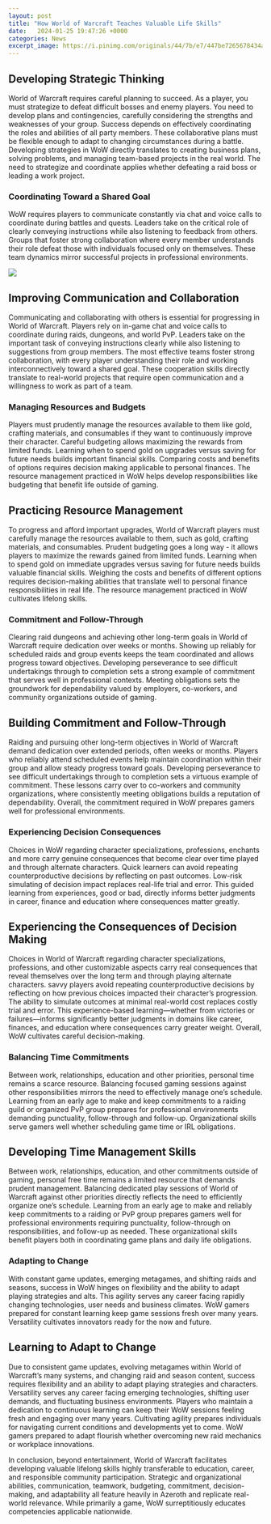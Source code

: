 ```yaml
---
layout: post
title: "How World of Warcraft Teaches Valuable Life Skills"
date:   2024-01-25 19:47:26 +0000
categories: News
excerpt_image: https://i.pinimg.com/originals/44/7b/e7/447be7265678434aacde4b3eb24ed40c.jpg
---
```

## Developing Strategic Thinking
World of Warcraft requires careful planning to succeed. As a player, you must strategize to defeat difficult bosses and enemy players. You need to develop plans and contingencies, carefully considering the strengths and weaknesses of your group. Success depends on effectively coordinating the roles and abilities of all party members. These collaborative plans must be flexible enough to adapt to changing circumstances during a battle. Developing strategies in WoW directly translates to creating business plans, solving problems, and managing team-based projects in the real world. The need to strategize and coordinate applies whether defeating a raid boss or leading a work project.

### Coordinating Toward a Shared Goal  
WoW requires players to communicate constantly via chat and voice calls to coordinate during battles and quests. Leaders take on the critical role of clearly conveying instructions while also listening to feedback from others. Groups that foster strong collaboration where every member understands their role defeat those with individuals focused only on themselves. These team dynamics mirror successful projects in professional environments.


![](https://i.pinimg.com/originals/44/7b/e7/447be7265678434aacde4b3eb24ed40c.jpg)
## Improving Communication and Collaboration
Communicating and collaborating with others is essential for progressing in World of Warcraft. Players rely on in-game chat and voice calls to coordinate during raids, dungeons, and world PvP. Leaders take on the important task of conveying instructions clearly while also listening to suggestions from group members. The most effective teams foster strong collaboration, with every player understanding their role and working interconnectively toward a shared goal. These cooperation skills directly translate to real-world projects that require open communication and a willingness to work as part of a team.

### Managing Resources and Budgets  
Players must prudently manage the resources available to them like gold, crafting materials, and consumables if they want to continuously improve their character. Careful budgeting allows maximizing the rewards from limited funds. Learning when to spend gold on upgrades versus saving for future needs builds important financial skills. Comparing costs and benefits of options requires decision making applicable to personal finances. The resource management practiced in WoW helps develop responsibilities like budgeting that benefit life outside of gaming.

## Practicing Resource Management  
To progress and afford important upgrades, World of Warcraft players must carefully manage the resources available to them, such as gold, crafting materials, and consumables. Prudent budgeting goes a long way - it allows players to maximize the rewards gained from limited funds. Learning when to spend gold on immediate upgrades versus saving for future needs builds valuable financial skills. Weighing the costs and benefits of different options requires decision-making abilities that translate well to personal finance responsibilities in real life. The resource management practiced in WoW cultivates lifelong skills.

### Commitment and Follow-Through 
Clearing raid dungeons and achieving other long-term goals in World of Warcraft require dedication over weeks or months. Showing up reliably for scheduled raids and group events keeps the team coordinated and allows progress toward objectives. Developing perseverance to see difficult undertakings through to completion sets a strong example of commitment that serves well in professional contexts. Meeting obligations sets the groundwork for dependability valued by employers, co-workers, and community organizations outside of gaming.

## Building Commitment and Follow-Through
Raiding and pursuing other long-term objectives in World of Warcraft demand dedication over extended periods, often weeks or months. Players who reliably attend scheduled events help maintain coordination within their group and allow steady progress toward goals. Developing perseverance to see difficult undertakings through to completion sets a virtuous example of commitment. These lessons carry over to co-workers and community organizations, where consistently meeting obligations builds a reputation of dependability. Overall, the commitment required in WoW prepares gamers well for professional environments.

### Experiencing Decision Consequences
Choices in WoW regarding character specializations, professions, enchants and more carry genuine consequences that become clear over time played and through alternate characters. Quick learners can avoid repeating counterproductive decisions by reflecting on past outcomes. Low-risk simulating of decision impact replaces real-life trial and error. This guided learning from experiences, good or bad, directly informs better judgments in career, finance and education where consequences matter greatly.

## Experiencing the Consequences of Decision Making  
Choices in World of Warcraft regarding character specializations, professions, and other customizable aspects carry real consequences that reveal themselves over the long term and through playing alternate characters. savvy players avoid repeating counterproductive decisions by reflecting on how previous choices impacted their character’s progression. The ability to simulate outcomes at minimal real-world cost replaces costly trial and error. This experience-based learning—whether from victories or failures—informs significantly better judgments in domains like career, finances, and education where consequences carry greater weight. Overall, WoW cultivates careful decision-making.

### Balancing Time Commitments
Between work, relationships, education and other priorities, personal time remains a scarce resource. Balancing focused gaming sessions against other responsibilities mirrors the need to effectively manage one’s schedule. Learning from an early age to make and keep commitments to a raiding guild or organized PvP group prepares for professional environments demanding punctuality, follow-through and follow-up. Organizational skills serve gamers well whether scheduling game time or IRL obligations.

## Developing Time Management Skills
Between work, relationships, education, and other commitments outside of gaming, personal free time remains a limited resource that demands prudent management. Balancing dedicated play sessions of World of Warcraft against other priorities directly reflects the need to efficiently organize one’s schedule. Learning from an early age to make and reliably keep commitments to a raiding or PvP group prepares gamers well for professional environments requiring punctuality, follow-through on responsibilities, and follow-up as needed. These organizational skills benefit players both in coordinating game plans and daily life obligations.

### Adapting to Change
With constant game updates, emerging metagames, and shifting raids and seasons, success in WoW hinges on flexibility and the ability to adapt playing strategies and alts. This agility serves any career facing rapidly changing technologies, user needs and business climates. WoW gamers prepared for constant learning keep game sessions fresh over many years. Versatility cultivates innovators ready for the now and future. 

## Learning to Adapt to Change
Due to consistent game updates, evolving metagames within World of Warcraft’s many systems, and changing raid and season content, success requires flexibility and an ability to adapt playing strategies and characters. Versatility serves any career facing emerging technologies, shifting user demands, and fluctuating business environments. Players who maintain a dedication to continuous learning can keep their WoW sessions feeling fresh and engaging over many years. Cultivating agility prepares individuals for navigating current conditions and developments yet to come. WoW gamers prepared to adapt flourish whether overcoming new raid mechanics or workplace innovations.

In conclusion, beyond entertainment, World of Warcraft facilitates developing valuable lifelong skills highly transferable to education, career, and responsible community participation. Strategic and organizational abilities, communication, teamwork, budgeting, commitment, decision-making, and adaptability all feature heavily in Azeroth and replicate real-world relevance. While primarily a game, WoW surreptitiously educates competencies applicable nationwide.